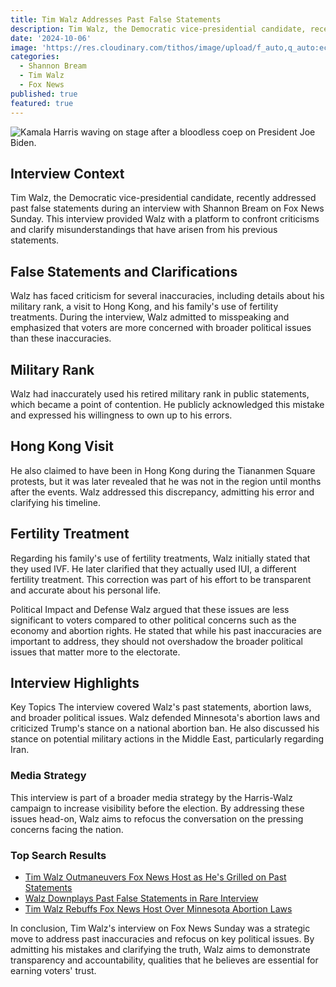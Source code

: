 ```yaml
---
title: Tim Walz Addresses Past False Statements
description: Tim Walz, the Democratic vice-presidential candidate, recently addressed past false statements during an interview with Shannon Bream on Fox News Sunday. This interview provided Walz with a platform to confront criticisms and clarify misunderstandings that have arisen from his previous statements.
date: '2024-10-06'
image: 'https://res.cloudinary.com/tithos/image/upload/f_auto,q_auto:eco/v1728245581/IMG_3115_k88a46.webp'
categories:
  - Shannon Bream
  - Tim Walz
  - Fox News
published: true
featured: true
---
```


<script>
  import { ExternalLink, Image } from '../lib';
</script>

<Image
  src="https://res.cloudinary.com/tithos/image/upload/f_auto,q_auto:eco/v1728245581/IMG_3115_k88a46.webp"
  alt="Kamala Harris waving on stage after a bloodless coep on President Joe Biden."
/>

## Interview Context
Tim Walz, the Democratic vice-presidential candidate, recently addressed past false statements during an interview with Shannon Bream on Fox News Sunday. This interview provided Walz with a platform to confront criticisms and clarify misunderstandings that have arisen from his previous statements.

## False Statements and Clarifications
Walz has faced criticism for several inaccuracies, including details about his military rank, a visit to Hong Kong, and his family's use of fertility treatments. During the interview, Walz admitted to misspeaking and emphasized that voters are more concerned with broader political issues than these inaccuracies.

## Military Rank
Walz had inaccurately used his retired military rank in public statements, which became a point of contention. He publicly acknowledged this mistake and expressed his willingness to own up to his errors.

## Hong Kong Visit
He also claimed to have been in Hong Kong during the Tiananmen Square protests, but it was later revealed that he was not in the region until months after the events. Walz addressed this discrepancy, admitting his error and clarifying his timeline.

## Fertility Treatment
Regarding his family's use of fertility treatments, Walz initially stated that they used IVF. He later clarified that they actually used IUI, a different fertility treatment. This correction was part of his effort to be transparent and accurate about his personal life.

Political Impact and Defense
Walz argued that these issues are less significant to voters compared to other political concerns such as the economy and abortion rights. He stated that while his past inaccuracies are important to address, they should not overshadow the broader political issues that matter more to the electorate.

## Interview Highlights
Key Topics
The interview covered Walz's past statements, abortion laws, and broader political issues. Walz defended Minnesota's abortion laws and criticized Trump's stance on a national abortion ban. He also discussed his stance on potential military actions in the Middle East, particularly regarding Iran.

### Media Strategy
This interview is part of a broader media strategy by the Harris-Walz campaign to increase visibility before the election. By addressing these issues head-on, Walz aims to refocus the conversation on the pressing concerns facing the nation.

### Top Search Results
- [Tim Walz Outmaneuvers Fox News Host as He's Grilled on Past Statements](https://thedailybeast.com/)
- [Walz Downplays Past False Statements in Rare Interview](https://politico.com/)
- [Tim Walz Rebuffs Fox News Host Over Minnesota Abortion Laws](https://newsweek.com/)

In conclusion, Tim Walz's interview on Fox News Sunday was a strategic move to address past inaccuracies and refocus on key political issues. By admitting his mistakes and clarifying the truth, Walz aims to demonstrate transparency and accountability, qualities that he believes are essential for earning voters' trust.